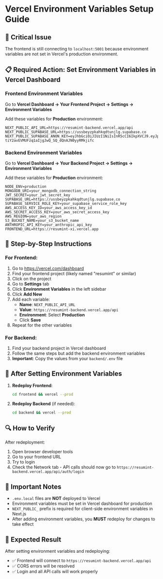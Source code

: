 # Vercel Environment Variables Setup Guide

## 🚨 Critical Issue
The frontend is still connecting to `localhost:5001` because environment variables are not set in Vercel's production environment.

## 📋 Required Action: Set Environment Variables in Vercel Dashboard

### Frontend Environment Variables
Go to **Vercel Dashboard → Your Frontend Project → Settings → Environment Variables**

Add these variables for **Production** environment:

```
NEXT_PUBLIC_API_URL=https://resumint-backend.vercel.app/api
NEXT_PUBLIC_SUPABASE_URL=https://ussbeyzpkahkqdtunjlg.supabase.co
NEXT_PUBLIC_SUPABASE_ANON_KEY=eyJhbGciOiJIUzI1NiIsInR5cCI6IkpXVCJ9.eyJpc3MiOiJzdXBhYmFzZSIsInJlZiI6InVzc2JleXpwa2Foa3FkdHVuamxnIiwicm9sZSI6ImFub24iLCJpYXQiOjE3NDg3NjkzMTgsImV4cCI6MjA2NDM0NTMxOH0.J-tiY2avEVMUFzq1aIjgJwQ_SQ_dQnAJN0yyRMkjifc
```

### Backend Environment Variables
Go to **Vercel Dashboard → Your Backend Project → Settings → Environment Variables**

Add these variables for **Production** environment:

```
NODE_ENV=production
MONGODB_URI=your_mongodb_connection_string
JWT_SECRET=your_jwt_secret_key
SUPABASE_URL=https://ussbeyzpkahkqdtunjlg.supabase.co
SUPABASE_SERVICE_ROLE_KEY=your_supabase_service_role_key
AWS_ACCESS_KEY_ID=your_aws_access_key_id
AWS_SECRET_ACCESS_KEY=your_aws_secret_access_key
AWS_REGION=your_aws_region
S3_BUCKET_NAME=your_s3_bucket_name
ANTHROPIC_API_KEY=your_anthropic_api_key
FRONTEND_URL=https://resumint-xi.vercel.app
```

## 🔧 Step-by-Step Instructions

### For Frontend:
1. Go to https://vercel.com/dashboard
2. Find your frontend project (likely named "resumint" or similar)
3. Click on the project
4. Go to **Settings** tab
5. Click **Environment Variables** in the left sidebar
6. Click **Add New**
7. Add each variable:
   - **Name**: `NEXT_PUBLIC_API_URL`
   - **Value**: `https://resumint-backend.vercel.app/api`
   - **Environment**: Select **Production**
   - Click **Save**
8. Repeat for the other variables

### For Backend:
1. Find your backend project in Vercel dashboard
2. Follow the same steps but add the backend environment variables
3. **Important**: Copy the values from your `backend/.env` file

## 🚀 After Setting Environment Variables

1. **Redeploy Frontend**: 
   ```bash
   cd frontend && vercel --prod
   ```

2. **Redeploy Backend** (if needed):
   ```bash
   cd backend && vercel --prod
   ```

## 🔍 How to Verify

After redeployment:
1. Open browser developer tools
2. Go to your frontend URL
3. Try to login
4. Check the Network tab - API calls should now go to `https://resumint-backend.vercel.app/api/auth/login`

## 📝 Important Notes

- `.env.local` files are **NOT** deployed to Vercel
- Environment variables must be set in Vercel dashboard for production
- `NEXT_PUBLIC_` prefix is required for client-side environment variables in Next.js
- After adding environment variables, you **MUST** redeploy for changes to take effect

## 🎯 Expected Result

After setting environment variables and redeploying:
- ✅ Frontend will connect to `https://resumint-backend.vercel.app/api`
- ✅ CORS errors will be resolved
- ✅ Login and all API calls will work properly
